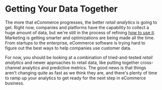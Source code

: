 # Getting Your Data Together

The more that eCommerce progresses, the better *retail analytics* is going to get. Right now, companies and platforms have the capability to collect a huge amount of data, but we're still in the process of refining [how to use it](https://auth0.com/blog/all-you-need-to-know-about-data-management-and-integration/). Marketing is getting smarter and optimizations are being made all the time. From startups to the enterprise, eCommerce software is trying hard to figure out the best ways to help companies use customer data.

For now, you should be looking at a combination of tried-and-tested *retail analytics* and newer approaches to retail data, like putting together cross-channel analytics and predictive metrics. The good news is that things aren't changing quite as fast as we think they are, and there's plenty of time to ramp up your analytics to get ready for the next step in eCommerce business.
